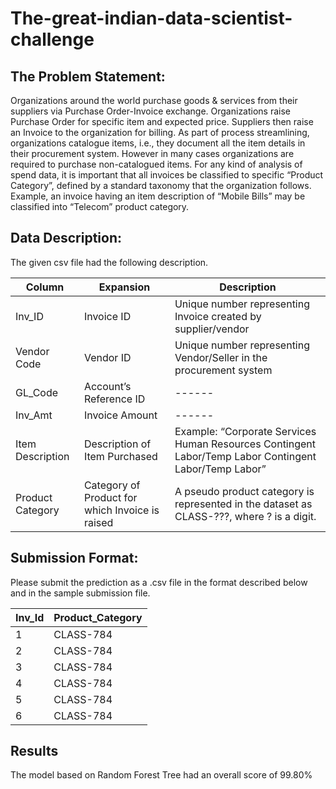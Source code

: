 # The-great-indian-data-scientist-challenge

## The Problem Statement:
Organizations around the world purchase goods & services from their suppliers via Purchase Order-Invoice exchange. Organizations raise Purchase Order for specific item and expected price. Suppliers then raise an Invoice to the organization for billing. As part of process streamlining, organizations catalogue items, i.e., they document all the item details in their procurement system. However in many cases organizations are required to purchase non-catalogued items.
For any kind of analysis of spend data, it is important that all invoices be classified to specific “Product Category”, defined by a standard taxonomy that the organization follows.
Example, an invoice having an item description of “Mobile Bills” may be classified into “Telecom” product category.

## Data Description:
The given csv file had the following description.

|Column|Expansion|Description|
|------|------|------|
|Inv_ID|Invoice ID|Unique number representing Invoice created by supplier/vendor|
|Vendor Code|Vendor ID|Unique number representing Vendor/Seller in the procurement system|
|GL_Code|Account’s Reference ID|------|
|Inv_Amt|Invoice Amount|------|
|Item Description|Description of Item Purchased|Example: “Corporate Services Human Resources Contingent Labor/Temp Labor Contingent Labor/Temp Labor”|
|Product Category|Category of Product for which Invoice is raised|A pseudo product category is represented in the dataset as CLASS-???, where ? is a digit.|

## Submission Format:
Please submit the prediction as a .csv file in the format described below and in the sample submission file.

|Inv_Id|Product_Category|
|------|------|
|1|CLASS-784|
|2|CLASS-784|
|3|CLASS-784|
|4|CLASS-784|
|5|CLASS-784|
|6|CLASS-784|

## Results
The model based on Random Forest Tree had an overall score of 99.80%
